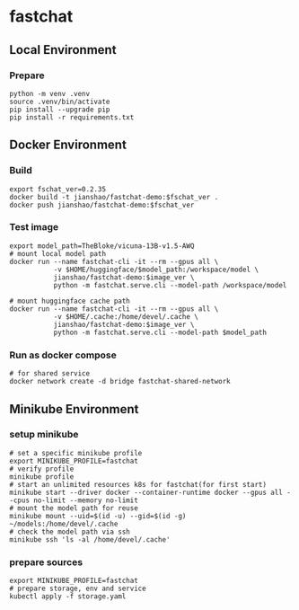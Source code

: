 # fastchat

## Local Environment

### Prepare
~~~ shell
python -m venv .venv
source .venv/bin/activate
pip install --upgrade pip
pip install -r requirements.txt
~~~

## Docker Environment

### Build
~~~ shell
export fschat_ver=0.2.35
docker build -t jianshao/fastchat-demo:$fschat_ver .
docker push jianshao/fastchat-demo:$fschat_ver
~~~
### Test image
~~~ shell
export model_path=TheBloke/vicuna-13B-v1.5-AWQ
# mount local model path
docker run --name fastchat-cli -it --rm --gpus all \
           -v $HOME/huggingface/$model_path:/workspace/model \
           jianshao/fastchat-demo:$image_ver \
           python -m fastchat.serve.cli --model-path /workspace/model

# mount huggingface cache path
docker run --name fastchat-cli -it --rm --gpus all \
           -v $HOME/.cache:/home/devel/.cache \
           jianshao/fastchat-demo:$image_ver \
           python -m fastchat.serve.cli --model-path $model_path
~~~

### Run as docker compose
~~~ shell
# for shared service
docker network create -d bridge fastchat-shared-network
~~~

## Minikube Environment

### setup minikube
~~~ shell
# set a specific minikube profile
export MINIKUBE_PROFILE=fastchat
# verify profile
minikube profile
# start an unlimited resources k8s for fastchat(for first start)
minikube start --driver docker --container-runtime docker --gpus all --cpus no-limit --memory no-limit
# mount the model path for reuse
minikube mount --uid=$(id -u) --gid=$(id -g) ~/models:/home/devel/.cache
# check the model path via ssh
minikube ssh 'ls -al /home/devel/.cache'
~~~

### prepare sources
~~~ shell
export MINIKUBE_PROFILE=fastchat
# prepare storage, env and service
kubectl apply -f storage.yaml
~~~
